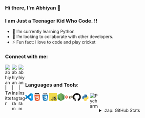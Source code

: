 ### Hi there, I'm Abhiyan  👋

### I am Just a Teenager Kid Who Code. !!
- 🌱 I’m currently learning Python
- 👯 I’m looking to collaborate with other developers.
- ⚡ Fun fact: I love to code and play cricket

### Connect with me:

<a href="https://twitter.com/abhiyan1998"><img align="left" alt="abhiyan | Twitter" width="22px" src="https://cdn.jsdelivr.net/npm/simple-icons@v3/icons/twitter.svg" /></a>
<a href="https://www.instagram.com/abhiyan.1/"><img align="left" alt="abhiyan | Instagram" width="22px" src="https://cdn.jsdelivr.net/npm/simple-icons@v3/icons/instagram.svg" /></a>
<a href="mailto:abhiyan1997@gmail.com"><img align="left" alt="abhiyan | Instagram" width="22px" src="https://www.flaticon.com/svg/static/icons/svg/725/725643.svg"/></a>
<br>
<br>

### Languages and Tools:

<a href="https://github.com/abhiyan1997"><img align="left" alt="Visual Studio Code" width="26px" src="https://raw.githubusercontent.com/github/explore/80688e429a7d4ef2fca1e82350fe8e3517d3494d/topics/visual-studio-code/visual-studio-code.png" /> </a>
<a href="https://github.com/abhiyan1997"><img align="left" alt="HTML5" width="26px" src="https://raw.githubusercontent.com/github/explore/80688e429a7d4ef2fca1e82350fe8e3517d3494d/topics/html/html.png" /> </a>
<a href="https://github.com/abhiyan1997"><img align="left" alt="CSS3" width="26px" src="https://raw.githubusercontent.com/github/explore/80688e429a7d4ef2fca1e82350fe8e3517d3494d/topics/css/css.png" /> </a>
<a href="https://github.com/abhiyan1997"><img align="left" alt="JavaScript" width="26px" src="https://raw.githubusercontent.com/github/explore/80688e429a7d4ef2fca1e82350fe8e3517d3494d/topics/javascript/javascript.png" /> </a>
<a href="https://github.com/abhiyan1997"><img align="left" alt="Node.js" width="26px" src="https://raw.githubusercontent.com/github/explore/80688e429a7d4ef2fca1e82350fe8e3517d3494d/topics/nodejs/nodejs.png" /> </a>
<a href="https://github.com/abhiyan1997"><img align="left" alt="Git" width="26px" src="https://raw.githubusercontent.com/github/explore/80688e429a7d4ef2fca1e82350fe8e3517d3494d/topics/git/git.png" /> </a>
<a href="https://github.com/abhiyan1997"><img align="left" alt="GitHub" width="26px" src="https://raw.githubusercontent.com/github/explore/78df643247d429f6cc873026c0622819ad797942/topics/github/github.png" /> </a>
<a href="https://github.com/abhiyan1997"><img align="left" alt="Python" width="30px" src="https://raw.githubusercontent.com/github/explore/80688e429a7d4ef2fca1e82350fe8e3517d3494d/topics/python/python.png" /> </a>
<a href="https://github.com/abhiyan1997"><img align="left" alt="Pycharm" width="30px" src="https://w7.pngwing.com/pngs/929/444/png-transparent-pycharm-integrated-development-environment-python-intellij-idea-computer-programming-restart-miscellaneous-angle-text.png" /> </a>
<br />
<br />
<details>
  <summary>:zap: GitHub Stats</summary>

  <img align="left" alt="codeSTACKr's GitHub Stats" src="https://github-readme-stats.codestackr.vercel.app/api?username=abhiyan1997&show_icons=true&hide_border=true" />

</details>
